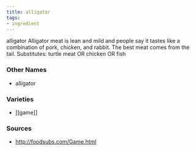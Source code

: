 ```yaml
---
title: alligator
tags:
- ingredient
---
```

alligator Alligator meat is lean and mild and people say it tastes like a combination of pork, chicken, and rabbit. The best meat comes from the tail. Substitutes: turtle meat OR chicken OR fish

### Other Names

* alligator

### Varieties

* [[game]]

### Sources
* http://foodsubs.com/Game.html
